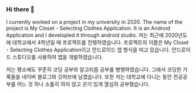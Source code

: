 ### Hi there 👋
 I currently worked on a project in my university in 2020.
 The name of the project is My Closet - Selecting Clothes Application.
 It is an Android Application and I developled it through android studio.
 저는 최근에 2020년도에 대학교에서 4학년일 때 프로젝트를 진행하였습니다.
 프로젝트의 이름은 My Closet - Selecting Clothes Application이고 안드로이드 앱 형식을 띠고 있습니다.
 안드로이드 스튜디오를 사용하여 앱을 개발하였습니다.

 저는 평소에도 꾸준히 코딩 공부와 알고리즘 공부를 병행하였습니다.
 그래서 코딩한 기록들을 네이버 블로그와 깃허브에 남겼습니다.
 또한 저는 대학교에 다니는 동안 전공공부를 어느 것 하나 소홀히 하지 않고 끈기 있게 열심히 공부했습니다.
<!--
**sponge77/sponge77** is a ✨ _special_ ✨ repository because its `README.md` (this file) appears on your GitHub profile.

Here are some ideas to get you started:

- 🔭 I’m currently working on ...
- 🌱 I’m currently learning ...
- 👯 I’m looking to collaborate on ...
- 🤔 I’m looking for help with ...
- 💬 Ask me about ...
- 📫 How to reach me: ...
- 😄 Pronouns: ...
- ⚡ Fun fact: ...
-->
